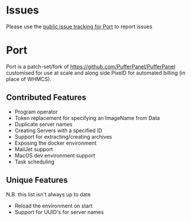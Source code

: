 # Issues
Please use the [public issue tracking for Port](https://github.com/PixelPond-io/port-issues/issues) to report issues

# Port

Port is a patch-set/fork of https://github.com/PufferPanel/PufferPanel customised for use at scale and along side PixelD for automated billing (in place of WHMCS).

## Contributed Features

- Program operator
- Token replacement for specifying an ImageName from Data
- Duplicate server names
- Creating Servers with a specified ID
- Support for extracting/creating archives
- Exposing the docker environment
- MailJet support
- MacOS dev environment support
- Task scheduling



## Unique Features

N.B. this list isn't always up to date

- Reload the environment on start
- Support for UUID's for server names
